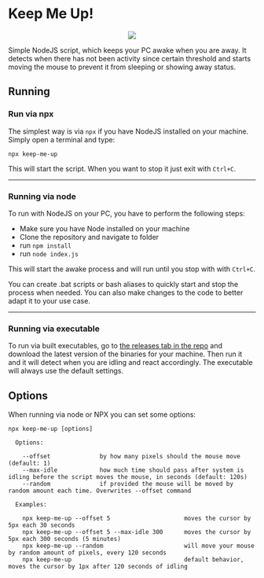 # Keep Me Up!

<p align="center">
  <img src="https://i.ibb.co/Xj8CNfQ/Custom-Size-1.png" />
</p>

Simple NodeJS script, which keeps your PC awake when you are away. It detects when there has not been activity since certain threshold and starts moving the mouse to prevent it from sleeping or showing away status.

## Running

### Run via npx

The simplest way is via `npx` if you have NodeJS installed on your machine. Simply open a terminal and type:

```
npx keep-me-up
```

This will start the script. When you want to stop it just exit with `Ctrl+C`.

---

### Running via node

To run with NodeJS on your PC, you have to perform the following steps:

- Make sure you have Node installed on your machine
- Clone the repository and navigate to folder
- run `npm install`
- run `node index.js`

This will start the awake process and will run until you stop with with `Ctrl+C`.

You can create .bat scripts or bash aliases to quickly start and stop the process when needed.
You can also make changes to the code to better adapt it to your use case.

---

### Running via executable

To run via built executables, go to [the releases tab in the repo](https://github.com/mutafow/keep-me-up/releases) and download the latest version of the binaries for your machine. Then run it and it will detect when you are idling and react accordingly. The executable will always use the default settings.

## Options

When running via node or NPX you can set some options:

```
npx keep-me-up [options]

  Options:

    --offset              by how many pixels should the mouse move (default: 1)
    --max-idle            how much time should pass after system is idling before the script moves the mouse, in seconds (default: 120s)
    --random              if provided the mouse will be moved by random amount each time. Overwrites --offset command

  Examples:

    npx keep-me-up --offset 5                     moves the cursor by 5px each 30 seconds
    npx keep-me-up --offset 5 --max-idle 300      moves the cursor by 5px each 300 seconds (5 minutes)
    npx keep-me-up --random                       will move your mouse by random amount of pixels, every 120 seconds
    npx keep-me-up                                default behavior, moves the cursor by 1px after 120 seconds of idling
```
